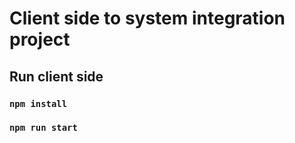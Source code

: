 # Client side to system integration project

## Run client side

### `npm install`

### `npm run start`
